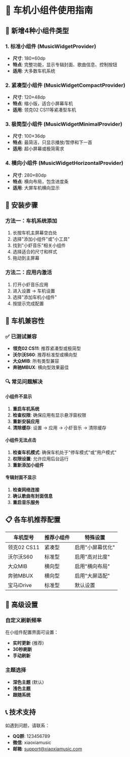 # 🚗 车机小组件使用指南

## 📱 新增4种小组件类型

### 1. 标准小组件 (MusicWidgetProvider)
- **尺寸**: 180×60dp
- **特点**: 完整功能，显示专辑封面、歌曲信息、控制按钮
- **适用**: 大多数车机系统

### 2. 紧凑型小组件 (MusicWidgetCompactProvider)
- **尺寸**: 120×48dp
- **特点**: 缩小版，适合小屏幕车机
- **适用**: 领克02 CS11等紧凑型车机

### 3. 极简型小组件 (MusicWidgetMinimalProvider)
- **尺寸**: 100×36dp
- **特点**: 最简洁，只显示播放/暂停和下一首
- **适用**: 超小屏幕或极简需求

### 4. 横向小组件 (MusicWidgetHorizontalProvider)
- **尺寸**: 280×80dp
- **特点**: 横向布局，包含进度条
- **适用**: 大屏车机横向显示

## 🔧 安装步骤

### 方法一：车机系统添加
1. 长按车机主屏幕空白处
2. 选择"添加小组件"或"小工具"
3. 找到"小虾音乐"相关小组件
4. 选择适合的尺寸和样式
5. 拖动到主屏幕

### 方法二：应用内激活
1. 打开小虾音乐应用
2. 进入设置 → 车机设置
3. 选择"添加车机小组件"
4. 按提示完成配置

## 🎯 车机兼容性

### ✅ 已测试兼容
- **领克02 CS11**: 推荐紧凑型或极简型
- **沃尔沃S60**: 推荐标准型或横向型
- **大众MIB**: 所有类型兼容
- **奔驰MBUX**: 横向型效果最佳

### 🔍 常见问题解决

#### 小组件不显示
1. **重启车机系统**
2. **检查权限**: 确保应用有显示悬浮窗权限
3. **重新安装应用**
4. **清除缓存**: 设置 → 应用 → 小虾音乐 → 清除缓存

#### 小组件无法点击
1. **检查车机模式**: 确保车机处于"停车模式"或"用户模式"
2. **权限设置**: 允许应用后台运行
3. **重新添加小组件**

#### 专辑封面不显示
1. **检查网络连接**
2. **确认歌曲有封面信息**
3. **重启音乐服务**

## 📋 各车机推荐配置

| 车机型号 | 推荐小组件 | 特殊设置 |
|---------|-----------|---------|
| 领克02 CS11 | 紧凑型 | 启用"小屏幕优化" |
| 沃尔沃S60 | 标准型 | 启用"高对比度" |
| 大众MIB | 横向型 | 启用"横向布局" |
| 奔驰MBUX | 横向型 | 启用"大屏适配" |
| 宝马iDrive | 标准型 | 默认设置 |

## 🔧 高级设置

### 自定义刷新频率
在小组件配置界面可设置：
- **实时更新** (推荐)
- **30秒刷新**
- **手动刷新**

### 主题选择
- **深色主题** (默认)
- **浅色主题**
- **跟随系统**

## 📞 技术支持

如遇到问题，请联系：
- **QQ群**: 123456789
- **微信**: xiaoxiamusic
- **邮箱**: support@xiaoxiamusic.com